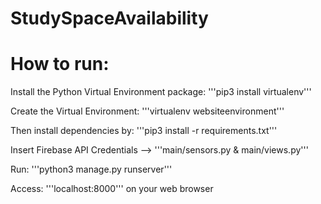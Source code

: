 # StudySpaceAvailability

How to run:
===

Install the Python Virtual Environment package:
'''pip3 install virtualenv'''

Create the Virtual Environment:
'''virtualenv websiteenvironment'''

Then install dependencies by:
'''pip3 install -r requirements.txt'''

Insert Firebase API Credentials -->  '''main/sensors.py & main/views.py'''

Run: '''python3 manage.py runserver'''

Access: '''localhost:8000''' on your web browser
